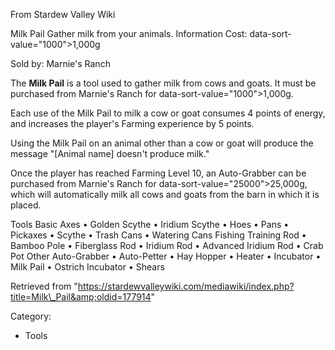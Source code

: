 From Stardew Valley Wiki

Milk Pail Gather milk from your animals. Information Cost: data-sort-value="1000"&gt;1,000g

Sold by: Marnie's Ranch

The **Milk Pail** is a tool used to gather milk from cows and goats. It must be purchased from Marnie's Ranch for data-sort-value="1000"&gt;1,000g.

Each use of the Milk Pail to milk a cow or goat consumes 4 points of energy, and increases the player's Farming experience by 5 points.

Using the Milk Pail on an animal other than a cow or goat will produce the message "\[Animal name] doesn't produce milk."

Once the player has reached Farming Level 10, an Auto-Grabber can be purchased from Marnie's Ranch for data-sort-value="25000"&gt;25,000g, which will automatically milk all cows and goats from the barn in which it is placed.

Tools Basic Axes • Golden Scythe • Iridium Scythe • Hoes • Pans • Pickaxes • Scythe • Trash Cans • Watering Cans Fishing Training Rod • Bamboo Pole • Fiberglass Rod • Iridium Rod • Advanced Iridium Rod • Crab Pot Other Auto-Grabber • Auto-Petter • Hay Hopper • Heater • Incubator • Milk Pail • Ostrich Incubator • Shears

Retrieved from "https://stardewvalleywiki.com/mediawiki/index.php?title=Milk\_Pail&amp;oldid=177914"

Category:

- Tools